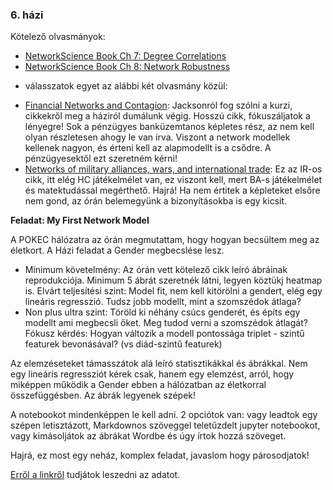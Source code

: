 ### 6. házi

Kötelező olvasmányok:
- [NetworkScience Book Ch 7: Degree Correlations](http://networksciencebook.com/chapter/7)
- [NetworkScience Book Ch 8: Network Robustness](http://networksciencebook.com/chapter/8)

+ válasszatok egyet az alábbi két olvasmány közül:
- [Financial Networks and Contagion](http://www.bengolub.net/papers/financial_networks.pdf): Jacksonról fog szólni a kurzi, cikkekről meg a háziról dumálunk végig. Hosszú cikk, fókuszáljatok a lényegre! Sok a pénzügyes banküzemtanos képletes rész, az nem kell olyan részletesen ahogy le van írva. Viszont a network modellek kellenek nagyon, és érteni kell az alapmodellt is a csődre. A pénzügyesektől ezt szeretném kérni!
- [Networks of military alliances, wars, and international trade](https://www.pnas.org/content/112/50/15277): Ez az IR-os cikk, itt elég HC játékelmélet van, ez viszont kell, mert BA-s játékelmélet és matektudással megérthető. Hajrá! Ha nem értitek a képleteket elsőre nem gond, az órán belemegyünk a bizonyításokba is egy kicsit.

**Feladat: My First Network Model**

A POKEC hálózatra az órán megmutattam, hogy hogyan becsültem meg az életkort. A Házi feladat a Gender megbecslése lesz. 

- Minimum követelmény: Az órán vett kötelező cikk leíró ábráinak reprodukciója. Minimum 5 ábrát szeretnék látni, legyen köztükj heatmap is.
Elvárt teljesítési szint: Model fit, nem kell kitörölni a gendert, elég egy lineáris regresszió. Tudsz jobb modellt, mint a szomszédok átlaga?
- Non plus ultra szint: Töröld ki néhány csúcs genderét, és építs egy modellt ami megbecsli őket. Meg tudod verni a szomszédok átlagát? Fókusz kérdés: Hogyan változik a modell pontossága triplet - szintű featurek bevonásával? (vs diád-szintű featurek)

Az elemzéseteket támasszátok alá leíró statisztikákkal és ábrákkal. Nem egy lineáris regressziót kérek csak, hanem egy elemzést, arról, hogy miképpen működik a Gender ebben a hálózatban az életkorral összefüggésben. Az ábrák legyenek szépek!

A notebookot mindenképpen le kell adni. 2 opciótok van: vagy leadtok egy szépen letisztázott, Markdownos szöveggel teletűzdelt jupyter notebookot, vagy kimásoljátok az ábrákat Wordbe és úgy írtok hozzá szöveget.

Hajrá, ez most egy neház, komplex feladat, javaslom hogy párosodjatok!

[Erről a linkről](https://snap.stanford.edu/data/soc-Pokec.html) tudjátok leszedni az adatot.